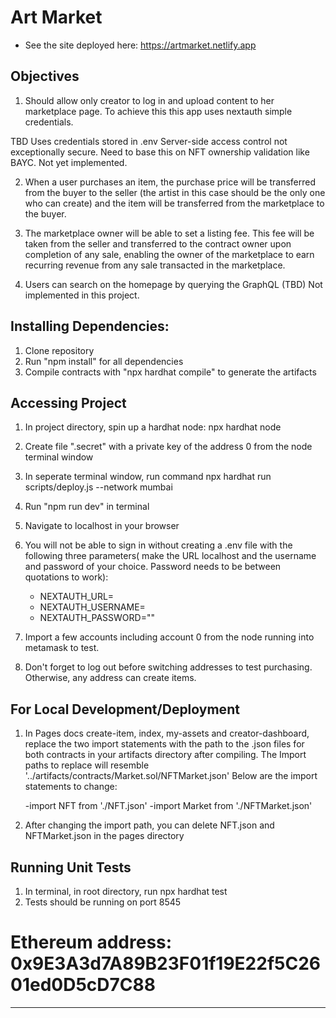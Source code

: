 # Art Market

* See the site deployed here: https://artmarket.netlify.app

## Objectives

1) Should allow only creator to log in and upload content to her marketplace page. To achieve this this app uses nextauth simple credentials. 

 TBD Uses credentials stored in .env Server-side access control not exceptionally secure. Need to base this on NFT ownership validation like BAYC. Not yet implemented.


2) When a user purchases an item, the purchase price will be transferred from the buyer to the seller (the artist in this case should be the only one who can create) and the item will be transferred from the marketplace to the buyer.

3) The marketplace owner will be able to set a listing fee. This fee will be taken from the seller and transferred to the contract owner upon completion of any sale, enabling the owner of the marketplace to earn recurring revenue from any sale transacted in the marketplace.

4) Users can search on the homepage by querying the GraphQL (TBD) Not implemented in this project.


## Installing Dependencies:

1. Clone repository
2. Run "npm install" for all dependencies
3. Compile contracts with "npx hardhat compile" to generate the artifacts

## Accessing Project

1. In project directory, spin up a hardhat node: npx hardhat node
2. Create file ".secret" with a private key of the address 0 from the node terminal window
3. In seperate terminal window, run command npx hardhat run scripts/deploy.js --network mumbai
4. Run "npm run dev"  in terminal
5. Navigate to localhost in your browser
6. You will not be able to sign in without creating a .env file with the following three parameters( make the URL localhost and the username and password of your choice. Password needs to be between quotations to work):

    - NEXTAUTH_URL=
    - NEXTAUTH_USERNAME=
    - NEXTAUTH_PASSWORD=""

7. Import a few accounts including account 0 from the node running into metamask to test.
8. Don't forget to log out before switching addresses to test purchasing. Otherwise, any address can create items. 

## For Local Development/Deployment
1. In Pages docs create-item, index, my-assets and creator-dashboard, replace the two import statements with the path to the .json files for both contracts in your artifacts directory after compiling. The Import paths to replace will resemble '../artifacts/contracts/Market.sol/NFTMarket.json' Below are the import statements to change:
    
    -import NFT from './NFT.json'
    -import Market from './NFTMarket.json'

2. After changing the import path, you can delete NFT.json and NFTMarket.json in the pages directory

## Running Unit Tests

1. In terminal, in root directory, run npx hardhat test
2. Tests should be running on port 8545


 # Ethereum address: 0x9E3A3d7A89B23F01f19E22f5C2601ed0D5cD7C88


-----------------------------------------------------------------------------------------------------------------------------

